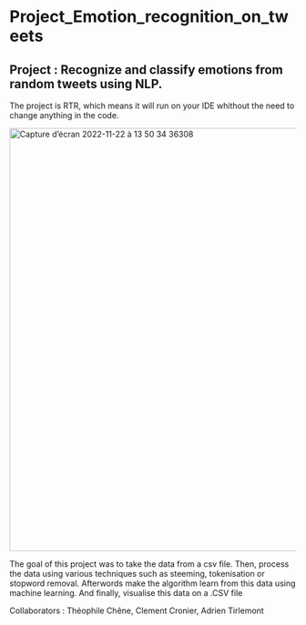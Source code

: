 # Project_Emotion_recognition_on_tweets

## Project : Recognize and classify emotions from random tweets using NLP.


The project is RTR, which means it will run on your IDE whithout the need to change anything in the code.

<img width="744" alt="Capture d’écran 2022-11-22 à 13 50 34 36308" src="https://user-images.githubusercontent.com/81361825/203579949-8e05a9cc-112e-4042-9ebd-d2be0418ac76.png">

The goal of this project was to take the data from a csv file.
Then,  process the data using various techniques such as steeming, tokenisation or stopword removal. Afterwords make the algorithm learn from this data using machine learning. And finally, visualise this data on a .CSV file

Collaborators : Théophile Chêne, Clement Cronier, Adrien Tirlemont
